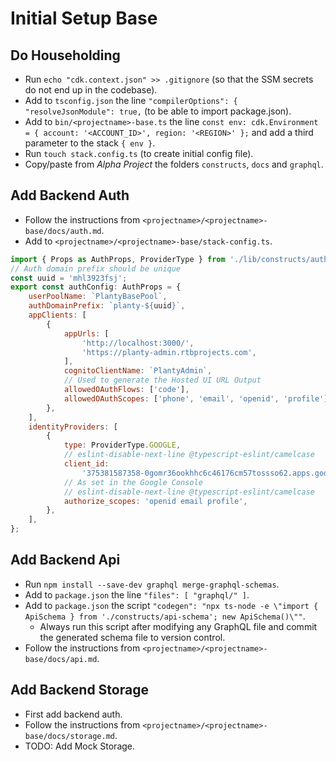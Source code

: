# Initial Setup Base

## Do Householding
- Run `echo "cdk.context.json" >> .gitignore` (so that the SSM secrets do not end up in the codebase).
- Add to `tsconfig.json` the line `"compilerOptions": { "resolveJsonModule": true,` (to be able to import package.json).
- Add to `bin/<projectname>-base.ts` the line `const env: cdk.Environment = { account: '<ACCOUNT_ID>', region: '<REGION>' };` and add a third parameter to the stack `{ env }`.
- Run `touch stack.config.ts` (to create initial config file).
- Copy/paste from *Alpha Project* the folders `constructs`, `docs` and `graphql`.

## Add Backend Auth
- Follow the instructions from `<projectname>/<projectname>-base/docs/auth.md`.
- Add to `<projectname>/<projectname>-base/stack-config.ts`.
```javascript
import { Props as AuthProps, ProviderType } from './lib/constructs/auth';
// Auth domain prefix should be unique
const uuid = 'mhl3923fsj';
export const authConfig: AuthProps = {
    userPoolName: `PlantyBasePool`,
    authDomainPrefix: `planty-${uuid}`,
    appClients: [
        {
            appUrls: [
                'http://localhost:3000/',
                'https://planty-admin.rtbprojects.com',
            ],
            cognitoClientName: `PlantyAdmin`,
            // Used to generate the Hosted UI URL Output
            allowedOAuthFlows: ['code'],
            allowedOAuthScopes: ['phone', 'email', 'openid', 'profile'],
        },
    ],
    identityProviders: [
        {
            type: ProviderType.GOOGLE,
            // eslint-disable-next-line @typescript-eslint/camelcase
            client_id:
                '375381587358-0gomr36ookhhc6c46176cm57tossso62.apps.googleusercontent.com',
            // As set in the Google Console
            // eslint-disable-next-line @typescript-eslint/camelcase
            authorize_scopes: 'openid email profile',
        },
    ],
};
```

## Add Backend Api
- Run `npm install --save-dev graphql merge-graphql-schemas`.
- Add to `package.json` the line `"files": [ "graphql/" ]`.
- Add to `package.json` the script `"codegen": "npx ts-node -e \"import { ApiSchema } from './constructs/api-schema'; new ApiSchema()\""`.
    - Always run this script after modifying any GraphQL file and commit the generated schema file to version control.
- Follow the instructions from `<projectname>/<projectname>-base/docs/api.md`.

## Add Backend Storage
- First add backend auth.
- Follow the instructions from `<projectname>/<projectname>-base/docs/storage.md`.
- TODO: Add Mock Storage.
